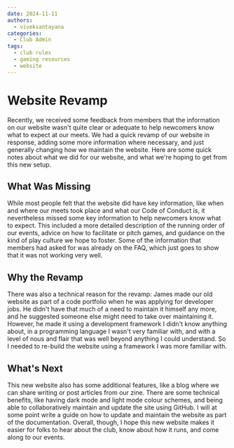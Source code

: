 ```yaml
---
date: 2024-11-11
authors:
  - viveksantayana
categories:
  - Club Admin
tags:
  - club rules
  - gaming resources
  - website
---
```


# Website Revamp

Recently, we received some feedback from members that the information on our website wasn't quite clear or adequate to help newcomers know what to expect at our meets.
We had a quick revamp of our website in response, adding some more information where necessary, and just generally changing how we maintain the website.
Here are some quick notes about what we did for our website, and what we're hoping to get from this new setup.

<!-- more -->

## What Was Missing

While most people felt that the website did have key information, like when and where our meets took place and what our Code of Conduct is, it nevertheless missed some key information to help newcomers know what to expect.
This included a more detailed description of the running order of our events, advice on how to facilitate or pitch games, and guidance on the kind of play culture we hope to foster.
Some of the information that members had asked for was already on the FAQ, which just goes to show that it was not working very well.

## Why the Revamp

There was also a technical reason for the revamp:
James made our old website as part of a code portfolio when he was applying for developer jobs.
He didn't have that much of a need to maintain it himself any more, and he suggested someone else might need to take over maintaining it.
However, he made it using a development framework I didn't know anything about, in a programming language I wasn't very familiar with, and with a level of nous and flair that was well beyond anything I could understand.
So I needed to re-build the website using a framework I was more familiar with.

## What's Next

This new website also has some additional features, like a blog where we can share writing or post articles from our zine.
There are some technical benefits, like having dark mode and light mode colour schemes, and being able to collaboratively maintain and update the site using GitHub.
I will at some point write a guide on how to update and maintain the website as part of the documentation.
Overall, though, I hope this new website makes it easier for folks to hear about the club, know about how it runs, and come along to our events.
